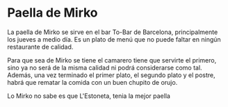 # Paella de Mirko

La paella de Mirko se sirve en el bar To-Bar de Barcelona, principalmente los jueves a medio día. Es un plato de menú que no puede faltar en ningún restaurante de calidad. 

Para que sea de Mirko se tiene el camarero tiene que servirte el primero, sino ya no será de la misma calidad ni podrá considerarse como tal. Además, una vez terminado el primer plato, el segundo plato y el postre, habrá que rematar la comida con un buen chupito de orujo.

Lo Mirko no sabe es que L'Estoneta, tenia la mejor paella
